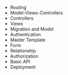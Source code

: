 - Routing
- Model-Views-Controllers
- Controllers
- Views
- Migration and Model
- Authentication
- Master Template
- Form
- Relationship
- Authorization
- Basic API
- Deployment